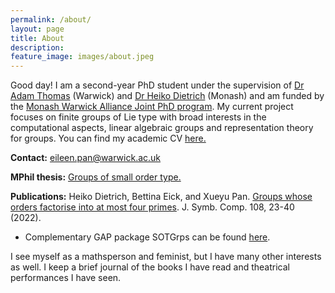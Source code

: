 ```yaml
---
permalink: /about/
layout: page
title: About
description:
feature_image: images/about.jpeg
---
```



Good day! I am a second-year PhD student under the supervision of [Dr Adam Thomas](https://warwick.ac.uk/fac/sci/maths/people/staff/thomas/) (Warwick) and [Dr Heiko Dietrich](https://users.monash.edu/~heikod/) (Monash) and am funded by the [Monash Warwick Alliance Joint PhD program](https://warwick.ac.uk/services/dc/policies_guidance/student_mobility/jointphd). My current project focuses on finite groups of Lie type with broad interests in the computational aspects, linear algebraic groups and representation theory for groups. You can find my academic CV <a href="https://xpan-eileen.github.io/documents/CV.pdf" target="_blank">here.</a>

**Contact:** eileen.pan@warwick.ac.uk

**MPhil thesis:** <a href="https://xpan-eileen.github.io/documents/Thesis_Groups_of_small_order_type.pdf" target="_blank">Groups of small order type.</a>

**Publications:** Heiko Dietrich, Bettina Eick, and Xueyu Pan. [Groups whose orders factorise into at most four primes](https://doi.org/10.1016/j.jsc.2021.04.005). J. Symb. Comp. 108, 23-40 (2022). 
- Complementary GAP package SOTGrps can be found [here](https://github.com/xpan-eileen/sotgrps_gap_pkg).


I see myself as a mathsperson and feminist, but I have many other interests as well. I keep a brief journal of the books I have read and theatrical performances I have seen.
